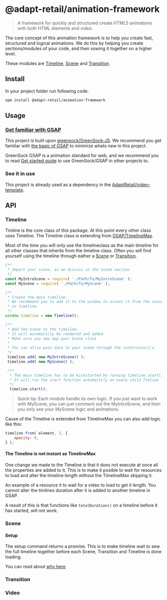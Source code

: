 # @adapt-retail/animation-framework
> A framework for quickly and structured create HTML5 animations with both HTML elements and video.

The core concept of this animation framework is to help you create fast,
structured and logical animations. We do this by helping you create
sections/modules of your code, and then sowing it together on a higher level.

These modules are [Timeline](#timeline), [Scene](#scene) and [Transition](#transition).

## Install

In your project folder run following code.

```bash
npm install @adapt-retail/animation-framework
```

## Usage

### [Get familiar with GSAP](https://greensock.com/gsap)
This project is built upon [greensock/GreenSock-JS](https://github.com/greensock/GreenSock-JS).
We recommend you get familiar with [the basic of GSAP](https://greensock.com/jump-start-js/) to minimize whats new in this project. 

GreenSock GSAP is a animation standard for web, and we recommend you to read [Get started guide](https://greensock.com/get-started-js) to use GreenSock/GSAP in other projects to.

### See it in use
This project is already used as a dependency in the
[AdaptRetail/video-template](https://github.com/AdaptRetail/video-template).

## API

<a name="timeline"></a>
### Timeline

Timline is the core class of this package. At this point every other class uses Timeline.
The Timeline class is extending from [GSAP/TimelineMax](https://greensock.com/timelinemax).

Most of the time you will only use the timelineclass as the main timeline for
all other classes that inherits from the timeline class. Often you will find yourself using 
the timeline through eather a [Scene](#scene) or [Transition](#Transition).

```js
/**
 * Import your scene, as we discuss in the Scene section
 */
const MyIntroScene = require( './Path/To/MyIntroScene' );
const MyScene = require( './Path/To/MyScene' );

/**
 * Create the main timeline.
 * We recommend you to add it to the window to access it from the console later
 * as timeline.
 */
window.timeline = new Timeline();

/**
 * Add the Scene to the timeline.
 * It will automaticly be rendered and added
 * Make sure you new opp your Scene class
 *
 * You can allso pass data to your scene through the constructorj:w
 */
 timeline.add( new MyIntroScene() );
 timeline.add( new MyScene() );

 /**
  * The main timeline has to be kickstarted by running timeline.start() function.
  * It will run the start function automaticly on every child Timline
  */
  timeline.start();
```

> Quick tip: Each module handle its own logic.
> If you just want to work with MyScene, you can just comment out the
> MyIntroScene, and then you only see your MyScene logic and animations.

Cause of the Timeline is extended from TimelineMax you can also add logic like this:
```js
timeline.from( element, 3, {
    opacity: 0,
} );
```

<a href="not-instant"></a>
#### The Timeline is not instant as TimelineMax
One change we made to the Timeline is that it does not execute at once all the
properties are added to it. This is to make it posible to wait for resources
to load and alter the timeline length without the TimelineMax skipping it.

An example of a resource it to wait for a video to load to get it length. 
You cannot alter the timlines duration after it is added to another timeline in
GSAP.

A result of this is that functions like `totalDuration()`
on a timeline before it has started, will not work.

<a name="scene"></a>
### Scene

#### Setup
The setup command returns a promise. This is to make timeline wait to sew the
full timeline together before each Scene, Transition and Timeline is done loading.

You can read about [why here](#not-instant).
<a name="transition"></a>
### Transition
### Video
